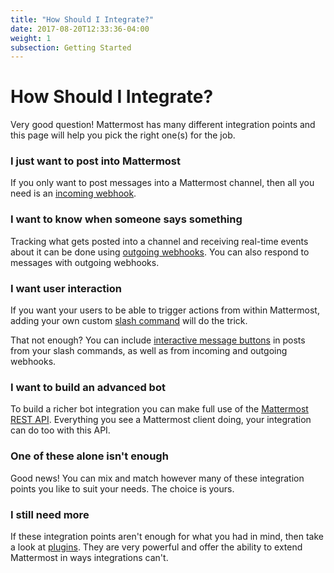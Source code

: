 ```yaml
---
title: "How Should I Integrate?"
date: 2017-08-20T12:33:36-04:00
weight: 1
subsection: Getting Started
---
```


# How Should I Integrate?

Very good question! Mattermost has many different integration points and this page will help you pick the right one(s) for the job.

### I just want to post into Mattermost

If you only want to post messages into a Mattermost channel, then all you need is an [incoming webhook](/integrate/incoming-webhooks).

### I want to know when someone says something

Tracking what gets posted into a channel and receiving real-time events about it can be done using [outgoing webhooks](/integrate/outgoing-webhooks). You can also respond to messages with outgoing webhooks.

### I want user interaction

If you want your users to be able to trigger actions from within Mattermost, adding your own custom [slash command](/integrate/slash-commands) will do the trick.

That not enough? You can include [interactive message buttons](/intergrate/message-attachments/interactive-message-buttons) in posts from your slash commands, as well as from incoming and outgoing webhooks.

### I want to build an advanced bot

To build a richer bot integration you can make full use of the [Mattermost REST API](/integrate/api). Everything you see a Mattermost client doing, your integration can do too with this API.

### One of these alone isn't enough

Good news! You can mix and match however many of these integration points you like to suit your needs. The choice is yours.

### I still need more

If these integration points aren't enough for what you had in mind, then take a look at [plugins](/extend/plugins/). They are very powerful and offer the ability to extend Mattermost in ways integrations can't.
